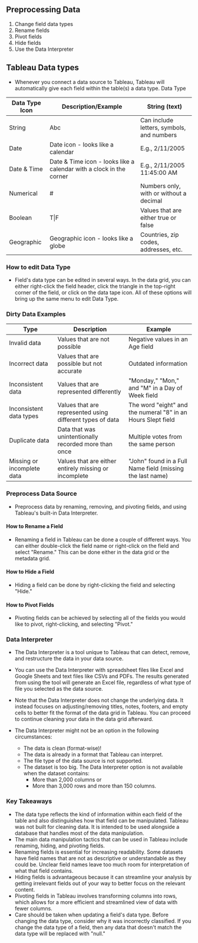 ## Preprocessing Data
  1. Change field data types 
  2. Rename fields
  3. Pivot fields
  4. Hide fields
  5. Use the Data Interpreter

## Tableau Data types
  - Whenever you connect a data source to Tableau, Tableau will automatically give each field within the table(s) a data type.
Data Type

|Data Type Icon|Description/Example|String (text)|
|---|---|---|
String | Abc | Can include letters, symbols, and numbers
Date | Date icon - looks like a calendar | E.g., 2/11/2005
Date & Time | Date & Time icon - looks like a calendar with a clock in the corner | E.g., 2/11/2005 11:45:00 AM
Numerical | # | Numbers only, with or without a decimal
Boolean | T\|F | Values that are either true or false
Geographic | Geographic icon - looks like a globe | Countries, zip codes, addresses, etc.

### How to edit Data Type
  - Field's data type can be edited in several ways. In the data grid, you can either right-click the field header, click the triangle in the top-right corner of the field, or click on the data tape icon. All of these options will bring up the same menu to edit Data Type.

### Dirty Data Examples

Type | Description | Example
|---|---|---|
Invalid data | Values that are not possible | Negative values in an Age field
Incorrect data | Values that are possible but not accurate | Outdated information
Inconsistent data | Values that are represented differently | "Monday," "Mon," and "M" in a Day of Week field
Inconsistent data types | Values that are represented using different types of data | The word "eight" and the numeral "8" in an Hours Slept field
Duplicate data | Data that was unintentionally recorded more than once | Multiple votes from the same person
Missing or incomplete data | Values that are either entirely missing or incomplete | "John" found in a Full Name field (missing the last name)

### Preprocess Data Source
  - Preprocess data by renaming, removing, and pivoting fields, and using Tableau's built-in Data Interpreter.

#### How to Rename a Field
  - Renaming a field in Tableau can be done a couple of different ways. You can either double-click the field name or right-click on the field and select "Rename." This can be done either in the data grid or the metadata grid.

#### How to Hide a Field
  - Hiding a field can be done by right-clicking the field and selecting "Hide."


#### How to Pivot Fields
  - Pivoting fields can be achieved by selecting all of the fields you would like to pivot, right-clicking, and selecting "Pivot."

### Data Interpreter
  - The Data Interpreter is a tool unique to Tableau that can detect, remove, and restructure the data in your data source.
  - You can use the Data Interpreter with spreadsheet files like Excel and Google Sheets and text files like CSVs and PDFs. The results generated from using the tool will generate an Excel file, regardless of what type of file you selected as the data source.
  - Note that the Data Interpreter does not change the underlying data. It instead focuses on adjusting/removing titles, notes, footers, and empty cells to better fit the format of the data grid in Tableau. You can proceed to continue cleaning your data in the data grid afterward.
  
  - The Data Interpreter might not be an option in the following circumstances:
      - The data is clean (format-wise)!
      - The data is already in a format that Tableau can interpret.
      - The file type of the data source is not supported.
      - The dataset is too big. The Data Interpreter option is not available when the dataset contains:
        - More than 2,000 columns or
        - More than 3,000 rows and more than 150 columns.


### Key Takeaways
  - The data type reflects the kind of information within each field of the table and also distinguishes how that field can be manipulated.
Tableau was not built for cleaning data. It is intended to be used alongside a database that handles most of the data manipulation.
  - The main data manipulation tactics that can be used in Tableau include renaming, hiding, and pivoting fields.
  - Renaming fields is essential for increasing readability. Some datasets have field names that are not as descriptive or understandable as they could be. Unclear field names leave too much room for interpretation of what that field contains.
  - Hiding fields is advantageous because it can streamline your analysis by getting irrelevant fields out of your way to better focus on the relevant content.
 - Pivoting fields in Tableau involves transforming columns into rows, which allows for a more efficient and streamlined view of data with fewer columns.
  - Care should be taken when updating a field's data type. Before changing the data type, consider why it was incorrectly classified. If you change the data type of a field, then any data that doesn't match the data type will be replaced with "null."
